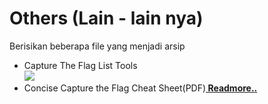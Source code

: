 # Others (Lain - lain nya)
<p>Berisikan beberapa file yang menjadi arsip</p>
<ul>
  <li>Capture The Flag List Tools<br>
  <img src="https://github.com/nacfasilkomunsri/Others/blob/master/ctf-tool.jpg">
  </li>
    <li>Concise Capture the Flag Cheat Sheet(PDF)<a href="https://github.com/nacfasilkomunsri/Others/blob/master/Concise%20Capture%20the%20Flag%20Cheat_Sheet.pdf"><b>&nbsp;Readmore..</b></a></li>
</ul>
